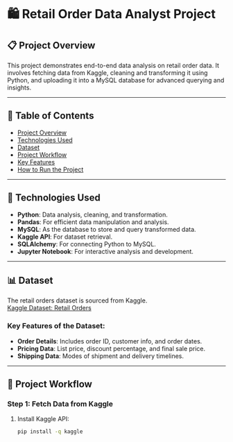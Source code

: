 # 🛍️ Retail Order Data Analyst Project  

## 📋 Project Overview  
This project demonstrates end-to-end data analysis on retail order data. It involves fetching data from Kaggle, cleaning and transforming it using Python, and uploading it into a MySQL database for advanced querying and insights.

---

## 📂 Table of Contents  
- [Project Overview](#-project-overview)  
- [Technologies Used](#-technologies-used)  
- [Dataset](#-dataset)  
- [Project Workflow](#-project-workflow)  
- [Key Features](#-key-features)  
- [How to Run the Project](#-how-to-run-the-project)  

---

## 🔧 Technologies Used  
- **Python**: Data analysis, cleaning, and transformation.  
- **Pandas**: For efficient data manipulation and analysis.  
- **MySQL**: As the database to store and query transformed data.  
- **Kaggle API**: For dataset retrieval.  
- **SQLAlchemy**: For connecting Python to MySQL.  
- **Jupyter Notebook**: For interactive analysis and development.  

---

## 📊 Dataset  
The retail orders dataset is sourced from Kaggle.  
[Kaggle Dataset: Retail Orders](https://www.kaggle.com/ankitbansal06/retail-orders)  

### Key Features of the Dataset:  
- **Order Details**: Includes order ID, customer info, and order dates.  
- **Pricing Data**: List price, discount percentage, and final sale price.  
- **Shipping Data**: Modes of shipment and delivery timelines.  

---

## 🚀 Project Workflow  

### **Step 1: Fetch Data from Kaggle**  
1. Install Kaggle API:  
   ```bash  
   pip install -q kaggle  
